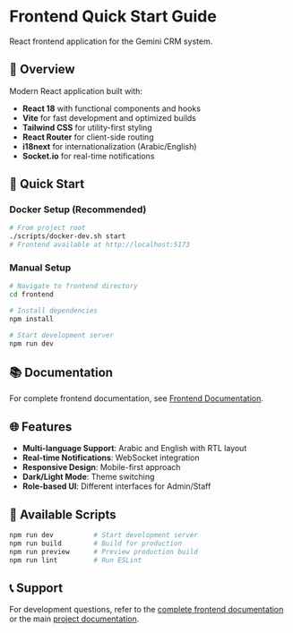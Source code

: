 # Frontend Quick Start Guide

React frontend application for the Gemini CRM system.

## 🎨 Overview

Modern React application built with:
- **React 18** with functional components and hooks
- **Vite** for fast development and optimized builds
- **Tailwind CSS** for utility-first styling
- **React Router** for client-side routing
- **i18next** for internationalization (Arabic/English)
- **Socket.io** for real-time notifications

## 🚀 Quick Start

### Docker Setup (Recommended)
```bash
# From project root
./scripts/docker-dev.sh start
# Frontend available at http://localhost:5173
```

### Manual Setup
```bash
# Navigate to frontend directory
cd frontend

# Install dependencies
npm install

# Start development server
npm run dev
```

## 📚 Documentation

For complete frontend documentation, see [Frontend Documentation](./README.md).

## 🌐 Features

- **Multi-language Support**: Arabic and English with RTL layout
- **Real-time Notifications**: WebSocket integration
- **Responsive Design**: Mobile-first approach
- **Dark/Light Mode**: Theme switching
- **Role-based UI**: Different interfaces for Admin/Staff

## 🔧 Available Scripts

```bash
npm run dev          # Start development server
npm run build        # Build for production
npm run preview      # Preview production build
npm run lint         # Run ESLint
```

## 📞 Support

For development questions, refer to the [complete frontend documentation](./README.md) or the main [project documentation](../README.md).
